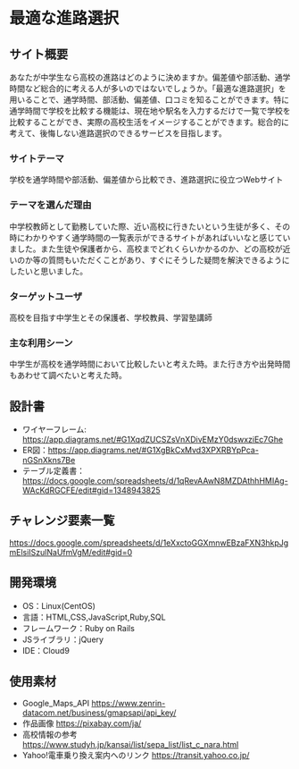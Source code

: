 # 最適な進路選択

## サイト概要
 あなたが中学生なら高校の進路はどのように決めますか。偏差値や部活動、通学時間など総合的に考える人が多いのではないでしょうか。「最適な進路選択」を用いることで、通学時間、部活動、偏差値、口コミを知ることができます。特に通学時間で学校を比較する機能は、現在地や駅名を入力するだけで一覧で学校を比較することができ、実際の高校生活をイメージすることができます。総合的に考えて、後悔しない進路選択のできるサービスを目指します。
 
### サイトテーマ
 学校を通学時間や部活動、偏差値から比較でき、進路選択に役立つWebサイト

### テーマを選んだ理由
 中学校教師として勤務していた際、近い高校に行きたいという生徒が多く、その時にわかりやすく通学時間の一覧表示ができるサイトがあればいいなと感じていました。また生徒や保護者から、高校までどれくらいかかるのか、どの高校が近いのか等の質問もいただくことがあり、すぐにそうした疑問を解決できるようにしたいと思いました。

### ターゲットユーザ
 高校を目指す中学生とその保護者、学校教員、学習塾講師

### 主な利用シーン
 中学生が高校を通学時間において比較したいと考えた時。また行き方や出発時間もあわせて調べたいと考えた時。

## 設計書
 - ワイヤーフレーム: https://app.diagrams.net/#G1XqdZUCSZsVnXDivEMzY0dswxziEc7Ghe
 - ER図：https://app.diagrams.net/#G1XgBkCxMvd3XPXRBYpPca-nGSnXkns7Be
 - テーブル定義書：https://docs.google.com/spreadsheets/d/1qRevAAwN8MZDAthhHMIAg-WAcKdRGCFE/edit#gid=1348943825

## チャレンジ要素一覧
 https://docs.google.com/spreadsheets/d/1eXxctoGGXmnwEBzaFXN3hkpJgmElsiISzulNaUfmVgM/edit#gid=0

## 開発環境
- OS：Linux(CentOS)
- 言語：HTML,CSS,JavaScript,Ruby,SQL
- フレームワーク：Ruby on Rails
- JSライブラリ：jQuery
- IDE：Cloud9

## 使用素材
- Google_Maps_API https://www.zenrin-datacom.net/business/gmapsapi/api_key/
- 作品画像 https://pixabay.com/ja/
- 高校情報の参考 https://www.studyh.jp/kansai/list/sepa_list/list_c_nara.html
- Yahoo!電車乗り換え案内へのリンク https://transit.yahoo.co.jp/
